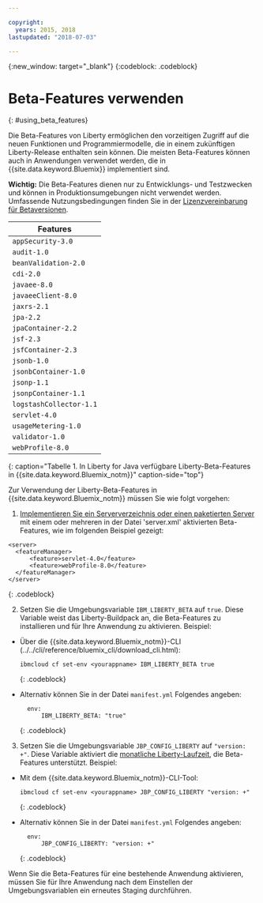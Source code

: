 ```yaml
---

copyright:
  years: 2015, 2018
lastupdated: "2018-07-03"

---
```


{:new_window: target="_blank"}
{:codeblock: .codeblock}

# Beta-Features verwenden
{: #using_beta_features}

Die Beta-Features von Liberty ermöglichen den vorzeitigen Zugriff auf die neuen Funktionen und Programmiermodelle, die in einem zukünftigen Liberty-Release enthalten sein können. Die meisten Beta-Features können auch in Anwendungen verwendet werden, die in {{site.data.keyword.Bluemix}} implementiert sind.

**Wichtig:** Die Beta-Features dienen nur zu Entwicklungs- und Testzwecken und können in Produktionsumgebungen nicht verwendet werden. Umfassende Nutzungsbedingungen finden Sie in der [Lizenzvereinbarung für Betaversionen](http://public.dhe.ibm.com/ibmdl/export/pub/software/websphere/wasdev/downloads/wlp/beta/lafiles/en.html).

| Features |
| ------ |
| `appSecurity-3.0` |
| `audit-1.0` |
| `beanValidation-2.0` |
| `cdi-2.0` |
| `javaee-8.0` |
| `javaeeClient-8.0` |
| `jaxrs-2.1` |
| `jpa-2.2` |
| `jpaContainer-2.2` |
| `jsf-2.3` |
| `jsfContainer-2.3` |
| `jsonb-1.0` |
| `jsonbContainer-1.0` |
| `jsonp-1.1` |
| `jsonpContainer-1.1` |
| `logstashCollector-1.1` |
| `servlet-4.0` |
| `usageMetering-1.0` |
| `validator-1.0` |
| `webProfile-8.0` |
{: caption="Tabelle 1. In Liberty for Java verfügbare Liberty-Beta-Features in {{site.data.keyword.Bluemix_notm}}" caption-side="top"}

Zur Verwendung der Liberty-Beta-Features in {{site.data.keyword.Bluemix_notm}} müssen Sie wie folgt vorgehen:

1. [Implementieren Sie ein Serververzeichnis oder einen paketierten Server](optionsForPushing.html) mit einem oder mehreren in der Datei 'server.xml' aktivierten Beta-Features, wie im folgenden Beispiel gezeigt:

  ```
<server>
    <featureManager>
        <feature>servlet-4.0</feature>
        <feature>webProfile-8.0</feature>
    </featureManager>
</server>
  ```
  {: .codeblock}

2.  Setzen Sie die Umgebungsvariable `IBM_LIBERTY_BETA` auf `true`. Diese Variable weist das Liberty-Buildpack an, die Beta-Features zu installieren und für Ihre Anwendung zu aktivieren. Beispiel:
  * Über die {{site.data.keyword.Bluemix_notm}}-CLI (../../cli/reference/bluemix_cli/download_cli.html):
    ```
    ibmcloud cf set-env <yourappname> IBM_LIBERTY_BETA true
    ```
    {: .codeblock}

  * Alternativ können Sie in der Datei `manifest.yml` Folgendes angeben:
    ```
      env:
          IBM_LIBERTY_BETA: "true"
    ```
    {: .codeblock}

3. Setzen Sie die Umgebungsvariable `JBP_CONFIG_LIBERTY` auf `"version: +"`. Diese Variable aktiviert die [monatliche Liberty-Laufzeit](buildpackDefaults.html#liberty_versions), die Beta-Features unterstützt. Beispiel:
  * Mit dem {{site.data.keyword.Bluemix_notm}}-CLI-Tool:
    ```
    ibmcloud cf set-env <yourappname> JBP_CONFIG_LIBERTY "version: +"
    ```
    {: .codeblock}

  * Alternativ können Sie in der Datei `manifest.yml` Folgendes angeben:
    ```
      env:
          JBP_CONFIG_LIBERTY: "version: +"
    ```
    {: .codeblock}

Wenn Sie die Beta-Features für eine bestehende Anwendung aktivieren, müssen Sie für Ihre Anwendung nach dem Einstellen der Umgebungsvariablen ein erneutes Staging durchführen.
